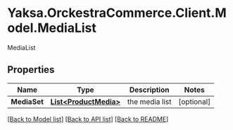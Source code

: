 # Yaksa.OrckestraCommerce.Client.Model.MediaList
MediaList

## Properties

Name | Type | Description | Notes
------------ | ------------- | ------------- | -------------
**MediaSet** | [**List&lt;ProductMedia&gt;**](ProductMedia.md) | the media list | [optional] 

[[Back to Model list]](../README.md#documentation-for-models) [[Back to API list]](../README.md#documentation-for-api-endpoints) [[Back to README]](../README.md)

